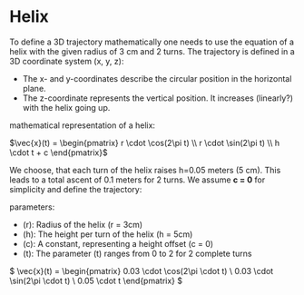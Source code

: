 # Helix

To define a 3D trajectory mathematically one needs to use the equation of a helix with the given radius of 3 cm and 2 turns. The trajectory is defined in a 3D coordinate system (x, y, z):

- The x- and y-coordinates describe the circular position in the horizontal plane.
- The z-coordinate represents the vertical position. It increases (linearly?) with the helix going up.

mathematical representation of a helix:

$\vec{x}(t) = \begin{pmatrix}
r \cdot \cos(2\pi t) \\
r \cdot \sin(2\pi t) \\
h \cdot t + c
\end{pmatrix}$

We choose, that each turn of the helix raises h=0.05 meters (5 cm). This leads to a total ascent of 0.1 meters for 2 turns. We assume **c = 0** for simplicity and define the trajectory:

parameters:

- \(r\): Radius of the helix (r = 3cm)
- \(h\): The height per turn of the helix (h = 5cm)
- \(c\): A constant, representing a height offset (c = 0)
- \(t\): The parameter \(t\) ranges from 0 to 2 for 2 complete turns

$
\vec{x}(t) = \begin{pmatrix}
0.03 \cdot \cos(2\pi \cdot t) \\
0.03 \cdot \sin(2\pi \cdot t) \\
0.05 \cdot t
\end{pmatrix}
$
